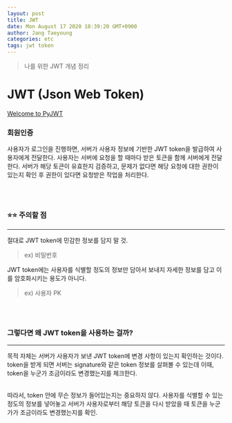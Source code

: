 ```yaml
---
layout: post
title: JWT
date: Mon August 17 2020 18:39:20 GMT+0900
author: Jang Taeyoung
categories: etc
tags: jwt token
---
```


> 나를 위한 JWT 개념 정리

# JWT (Json Web Token)

[Welcome to PyJWT](https://pyjwt.readthedocs.io/en/latest/)

### 회원인증

사용자가 로그인을 진행하면, 서버가 사용자 정보에 기반한 JWT token을 발급하여 사용자에게 전달한다. 사용자는 서버에 요청을 할 때마다 받은 토큰을 함께 서버에게 전달한다. 서버가 해당 토큰이 유효한지 검증하고, 문제가 없다면 해당 요청에 대한 권한이 있는지 확인 후 권한이 있다면 요청받은 작업을 처리한다.

<br /><br />

### ⭐⭐ 주의할 점

<hr />

절대로 JWT token에 민감한 정보를 담지 말 것.

> ex) 비밀번호 <br />

JWT token에는 사용자를 식별할 정도의 정보만 담아서 보내지 자세한 정보를 담고 이를 암호화시키는 용도가 아니다.

> ex) 사용자 PK

<br /><br />

### 그렇다면 왜 JWT token을 사용하는 걸까?

<hr />

목적 자체는 서버가 사용자가 보낸 JWT token에 변경 사항이 있는지 확인하는 것이다. token을 받게 되면 서버는 signature와 같은 token 정보를 살펴볼 수 있는데 이때, token을 누군가 조금이라도 변경했는지를 체크한다. <br /><br />

따라서, token 안에 무슨 정보가 들어있는지는 중요하지 않다. 사용자를 식별할 수 있는 정도의 정보를 넣어놓고 서버가 사용자로부터 해당 토큰을 다시 받았을 때 토큰을 누군가가 조금이라도 변경했는지를 확인.

<br />
